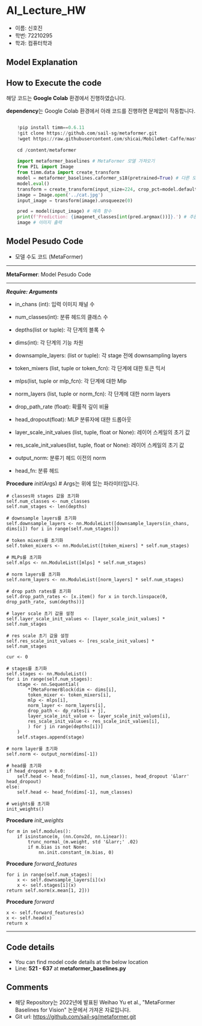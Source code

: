 # AI_Lecture_HW

- 이름: 신호진
- 학번: 72210295
- 학과: 컴퓨터학과

## Model Explanation


## How to Execute the code

해당 코드는 **Google Colab** 환경에서 진행하였습니다.

**dependency**는 Google Colab 환경에서 아래 코드를 진행하면 문제없이 작동합니다.

```python

    !pip install timm==0.6.11
    !git clone https://github.com/sail-sg/metaformer.git
    !wget https://raw.githubusercontent.com/shicai/MobileNet-Caffe/master/cat.jpg
    
    cd /content/metaformer
    
    import metaformer_baselines # MetaFormer 모델 가져오기
    from PIL import Image
    from timm.data import create_transform
    model = metaformer_baselines.caformer_s18(pretrained=True) # 다른 모델을 바꿔서 실험 가능
    model.eval()
    transform = create_transform(input_size=224, crop_pct=model.default_cfg['crop_pct']) # transformer 생성
    image = Image.open('../cat.jpg')
    input_image = transform(image).unsqueeze(0)

    pred = model(input_image) # 예측 함수
    print(f'Prediction: {imagenet_classes[int(pred.argmax())]}.') # 추론 결과 출력
    image # 이미지 출력
```

## Model Pesudo Code

- 모델 수도 코드 (MetaFormer)

***
**MetaFormer**: Model Pesudo Code
***
___Require: Arguments___

* in_chans (int): 입력 이미지 채널 수

* num_classes(int): 분류 헤드의 클래스 수

* depths(list or tuple): 각 단계의 블록 수

* dims(int): 각 단계의 기능 차원

* downsample_layers: (list or tuple): 각 stage 전에 downsampling layers

* token_mixers (list, tuple or token_fcn): 각 단계에 대한 토큰 믹서

* mlps(list, tuple or mlp_fcn): 각 단계에 대한 Mlp

* norm_layers (list, tuple or norm_fcn): 각 단계에 대한 norm layers

* drop_path_rate (float): 확률적 깊이 비율

* head_dropout(float): MLP 분류자에 대한 드롭아웃

* layer_scale_init_values (list, tuple, float or None): 레이어 스케일의 초기 값

* res_scale_init_values(list, tuple, float or None): 레이어 스케일의 초기 값

* output_norm: 분류기 헤드 이전의 norm

* head_fn: 분류 헤드
  
**Procedure** _init_(Args) # Args는 위에 있는 파라미터입니다.
    
    # classes와 stages 값을 초기화
    self.num_classes <- num_classes
    self.num_stages <- len(depths)
    
    # downsample layers를 초기화
    self.downsample_layers <- nn.ModuleList([downsample_layers(in_chans, dims[i]) for i in range(self.num_stages)])
    
    # token mixers를 초기화
    self.token_mixers <- nn.ModuleList([token_mixers] * self.num_stages)
    
    # MLPs를 초기화
    self.mlps <- nn.ModuleList([mlps] * self.num_stages)
    
    # norm layers를 초기화
    self.norm_layers <- nn.ModuleList([norm_layers] * self.num_stages)
    
    # drop path rates를 초기화
    self.drop_path_rates <- [x.item() for x in torch.linspace(0, drop_path_rate, sum(depths))]
    
    # layer scale 초기 값을 설정
    self.layer_scale_init_values <- [layer_scale_init_values] * self.num_stages
    
    # res scale 초기 값을 설정
    self.res_scale_init_values <- [res_scale_init_values] * self.num_stages
    
    cur <- 0
    
    # stages를 초기화
    self.stages <- nn.ModuleList()
    for i in range(self.num_stages):
        stage <- nn.Sequential(
            *[MetaFormerBlock(dim <- dims[i],
            token_mixer <- token_mixers[i],
            mlp <- mlps[i],
            norm_layer <- norm_layers[i],
            drop_path <- dp_rates[i + j],
            layer_scale_init_value <- layer_scale_init_values[i],
            res_scale_init_value <- res_scale_init_values[i],
            ) for j in range(depths[i])]
        )
        self.stages.append(stage)
    
    # norm layer를 초기화
    self.norm <- output_norm(dims[-1])
    
    # head를 초기화
    if head_dropout > 0.0:
        self.head <- head_fn(dims[-1], num_classes, head_dropout '&larr' head_dropout)
    else:
        self.head <- head_fn(dims[-1], num_classes)
      
    # weights를 초기화
    init_weights()
    
  **Procedure** _init_weights_
  
    for m in self.modules():
        if isinstance(m, (nn.Conv2d, nn.Linear)):
            trunc_normal_(m.weight, std '&larr;' .02)
            if m.bias is not None:
                nn.init.constant_(m.bias, 0)
                
  **Procedure** _forward_features_
  
    for i in range(self.num_stages):
        x <- self.downsample_layers[i](x)
        x <- self.stages[i](x)
    return self.norm(x.mean[1, 2]))
    
  **Procedure** _forward_
  
    x <- self.forward_features(x)
    x <- self.head(x)
    return x
***

## Code details

- You can find model code details at the below location
- Line: **521 - 637** at **metaformer_baselines.py**

## Comments

- 해당 Repository는 2022년에 발표된 Weihao Yu et al., "MetaFormer Baselines for Vision" 논문에서 가져온 자료입니다.
- Git url: https://github.com/sail-sg/metaformer.git
